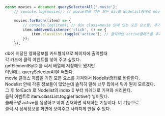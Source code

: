 ```javascript
const movies = document.querySelectorAll('.movie');
    // console.log(movies); // movie명을 가진 모든 div를 Nodelist형태로 movies에 저장.

    movies.forEach((item) => {
        // console.log(item); // div class=movie 안에 있는 모든 요소들. 추가된 20개의 영화들의 html 양식
        item.addEventListener('click', () => {
            item.classList.toggle('active'); // 클릭하면 active클래스를 추가, 이미 존재한다면 제거, overview의 내용을 활성/비활성 상태로 전환.
        });
    });
```

db에 저장된 영화정보를 카드형식으로 페이지에 출력할때
</br> 각 카드에 클릭 이벤트를 넣어 주고 싶었다.
</br> getElementByID 를 써서 배열에 저장해도 됐지만
</br> 이번에는 querySelectorAll을 써봤다.
</br> movie 클래스 이름을 가진 모든 요소를 가져와서 Nodelist형태로 반환한다.
</br> Nodelist 안에 각종 정보들이 많았는데 솔직히 말해 너무 많아서 뭐가 뭔지 모르겠다.
</br> 그 후 forEach 로 Nodelist의 index 0 부터 차례대로 가져와 처리한다.
</br> 클릭 이벤트로 item.classList.toggle('active') 넣어줬다.
</br> 클래스명 active를 생성하고 이미 존재하면 삭제하는 기능이다. 이 기능으로
</br> 클릭 시 상세정보를 화면에 보여주고 사라지게 만들 수 있다.